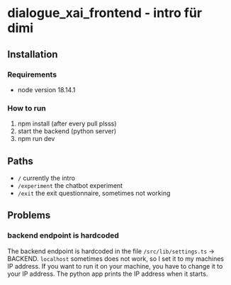 # dialogue_xai_frontend - intro für dimi

## Installation

### Requirements

- node version 18.14.1

### How to run

1. npm install (after every pull plsss)
2. start the backend (python server)
3. npm run dev

## Paths

- `/` currently the intro
- `/experiment` the chatbot experiment
- `/exit` the exit questionnaire, sometimes not working

## Problems

### backend endpoint is hardcoded

The backend endpoint is hardcoded in the file `/src/lib/settings.ts` -> BACKEND. `localhost` sometimes does not work, so I set it to my machines IP address. If you want to run it on your machine, you have to change it to your IP address. The python app prints the IP address when it starts.

